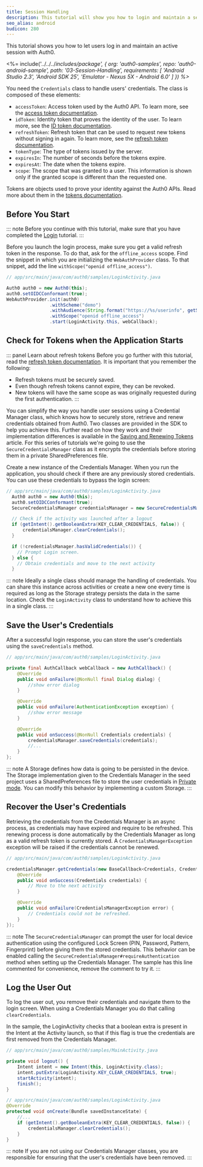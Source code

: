 ```yaml
---
title: Session Handling
description: This tutorial will show you how to login and maintain a session’s connectivity.
seo_alias: android
budicon: 280
---
```


This tutorial shows you how to let users log in and maintain an active session with Auth0.

<%= include('../../../_includes/_package', {
  org: 'auth0-samples',
  repo: 'auth0-android-sample',
  path: '03-Session-Handling',
  requirements: [
    'Android Studio 2.3',
    'Android SDK 25',
    'Emulator - Nexus 5X - Android 6.0'
  ]
}) %>__

You need the `Credentials` class to handle users' credentials. The class is composed of these elements:

* `accessToken`: Access token used by the Auth0 API. To learn more, see the [access token documentation](/tokens/access-token).
* `idToken`: Identity token that proves the identity of the user. To learn more, see the [ID token documentation](/tokens/id-token).
* `refreshToken`: Refresh token that can be used to request new tokens without signing in again. To learn more, see the [refresh token documentation](/tokens/refresh-token/current).
* `tokenType`: The type of tokens issued by the server.
* `expiresIn`: The number of seconds before the tokens expire.
* `expiresAt`: The date when the tokens expire.
* `scope`: The scope that was granted to a user. This information is shown only if the granted scope is different than the requested one.

Tokens are objects used to prove your identity against the Auth0 APIs. Read more about them in the [tokens documentation](https://auth0.com/docs/tokens).

## Before You Start

::: note
Before you continue with this tutorial, make sure that you have completed the [Login](/quickstart/native/android/00-login) tutorial.
:::

Before you launch the login process, make sure you get a valid refresh token in the response. To do that, ask for the `offline_access` scope. Find the snippet in which you are initializing the `WebAuthProvider` class. To that snippet, add the line `withScope("openid offline_access")`.

```java
// app/src/main/java/com/auth0/samples/LoginActivity.java

Auth0 auth0 = new Auth0(this);
auth0.setOIDCConformant(true);
WebAuthProvider.init(auth0)
                .withScheme("demo")
                .withAudience(String.format("https://%s/userinfo", getString(R.string.com_auth0_domain)))
                .withScope("openid offline_access")
                .start(LoginActivity.this, webCallback);
```

## Check for Tokens when the Application Starts

::: panel Learn about refresh tokens
Before you go further with this tutorial, read the [refresh token documentation](/refresh-token).
It is important that you remember the following:
* Refresh tokens must be securely saved.
* Even though refresh tokens cannot expire, they can be revoked.
* New tokens will have the same scope as was originally requested during the first authentication.
:::

You can simplify the way you handle user sessions using a Credential Manager class, which knows how to securely store, retrieve and renew credentials obtained from Auth0. Two classes are provided in the SDK to help you achieve this. Further read on how they work and their implementation differences is available in the [Saving and Renewing Tokens](/libraries/auth0-android/save-and-refresh-tokens.md) article. For this series of tutorials we're going to use the `SecureCredentialsManager` class as it encrypts the credentials before storing them in a private SharedPreferences file.


Create a new instance of the Credentials Manager. When you run the application, you should check if there are any previously stored credentials. You can use these credentials to bypass the login screen:

```java
// app/src/main/java/com/auth0/samples/LoginActivity.java
  Auth0 auth0 = new Auth0(this);
  auth0.setOIDCConformant(true);
  SecureCredentialsManager credentialsManager = new SecureCredentialsManager(this, new AuthenticationAPIClient(auth0), new SharedPreferencesStorage(this));

  // Check if the activity was launched after a logout
  if (getIntent().getBooleanExtra(KEY_CLEAR_CREDENTIALS, false)) {
      credentialsManager.clearCredentials();
  }

  if (!credentialsManager.hasValidCredentials()) {
    // Prompt Login screen.
  } else {
    // Obtain credentials and move to the next activity
  }
```

::: note
Ideally a single class should manage the handling of credentials. You can share this instance across activities or create a new one every time is required as long as the Storage strategy persists the data in the same location. Check the `LoginActivity` class to understand how to achieve this in a single class.
:::


## Save the User's Credentials

After a successful login response, you can store the user's credentials using the `saveCredentials` method.

```java
// app/src/main/java/com/auth0/samples/LoginActivity.java

private final AuthCallback webCallback = new AuthCallback() {
    @Override
    public void onFailure(@NonNull final Dialog dialog) {
        //show error dialog
    }

    @Override
    public void onFailure(AuthenticationException exception) {
        //show error message
    }

    @Override
    public void onSuccess(@NonNull Credentials credentials) {
        credentialsManager.saveCredentials(credentials);
        //...
    }
};
```

::: note
A Storage defines how data is going to be persisted in the device. The Storage implementation given to the Credentials Manager in the seed project uses a SharedPreferences file to store the user credentials in [Private mode](https://developer.android.com/reference/android/content/Context.html#MODE_PRIVATE). You can modify this behavior by implementing a custom Storage. 
:::

## Recover the User's Credentials

Retrieving the credentials from the Credentials Manager is an async process, as credentials may have expired and require to be refreshed. This renewing process is done automatically by the Credentials Manager as long as a valid refresh token is currently stored. A `CredentialsManagerException` exception will be raised if the credentials cannot be renewed.

```java
// app/src/main/java/com/auth0/samples/LoginActivity.java

credentialsManager.getCredentials(new BaseCallback<Credentials, CredentialsManagerException>() {
    @Override
    public void onSuccess(Credentials credentials) {
        // Move to the next activity
    }

    @Override
    public void onFailure(CredentialsManagerException error) {
        // Credentials could not be refreshed.
    }
});
```

::: note
The `SecureCredentialsManager` can prompt the user for local device authentication using the configured Lock Screen (PIN, Password, Pattern, Fingerprint) before giving them the stored credentials. This behavior can be enabled calling the `SecureCredentialsManager#requireAuthentication` method when setting up the Credentials Manager. The sample has this line commented for convenience, remove the comment to try it. 
:::


## Log the User Out

To log the user out, you remove their credentials and navigate them to the login screen. When using a Credentials Manager you do that calling `clearCredentials`.

In the sample, the LoginActivity checks that a boolean extra is present in the Intent at the Activity launch, so that if this flag is true the credentials are first removed from the Credentials Manager.

```java
// app/src/main/java/com/auth0/samples/MainActivity.java

private void logout() {
    Intent intent = new Intent(this, LoginActivity.class);
    intent.putExtra(LoginActivity.KEY_CLEAR_CREDENTIALS, true);
    startActivity(intent);
    finish();
}

// app/src/main/java/com/auth0/samples/LoginActivity.java
@Override
protected void onCreate(Bundle savedInstanceState) {
    //...
    if (getIntent().getBooleanExtra(KEY_CLEAR_CREDENTIALS, false)) {
        credentialsManager.clearCredentials();
    }
}
```

::: note
If you are not using our Credentials Manager classes, you are responsible for ensuring that the user's credentials have been removed.
:::